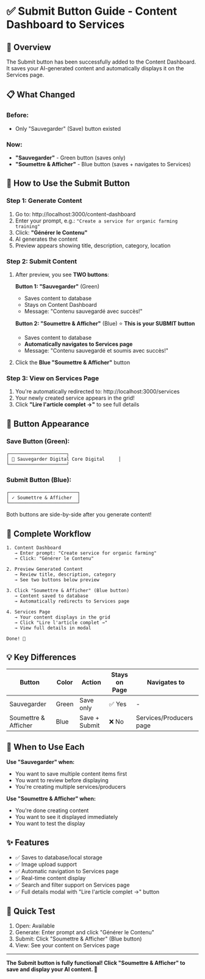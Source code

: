 # ✅ Submit Button Guide - Content Dashboard to Services

## 🎯 Overview
The Submit button has been successfully added to the Content Dashboard. It saves your AI-generated content and automatically displays it on the Services page.

## 📋 What Changed

### Before:
- Only "Sauvegarder" (Save) button existed

### Now:
- **"Sauvegarder"** - Green button (saves only)
- **"Soumettre & Afficher"** - Blue button (saves + navigates to Services)

## 🚀 How to Use the Submit Button

### Step 1: Generate Content
1. Go to: http://localhost:3000/content-dashboard
2. Enter your prompt, e.g.: `"Create a service for organic farming training"`
3. Click: **"Générer le Contenu"**
4. AI generates the content
5. Preview appears showing title, description, category, location

### Step 2: Submit Content
1. After preview, you see **TWO buttons**:
   
   **Button 1: "Sauvegarder"** (Green)
   - Saves content to database
   - Stays on Content Dashboard
   - Message: "Contenu sauvegardé avec succès!"
   
   **Button 2: "Soumettre & Afficher"** (Blue) ⭐ **This is your SUBMIT button**
   - Saves content to database
   - **Automatically navigates to Services page**
   - Message: "Contenu sauvegardé et soumis avec succès!"

2. Click the **Blue "Soumettre & Afficher"** button

### Step 3: View on Services Page
1. You're automatically redirected to: http://localhost:3000/services
2. Your newly created service appears in the grid!
3. Click **"Lire l'article complet →"** to see full details

## 🎨 Button Appearance

### Save Button (Green):
```
┌─────────────────────┐
│ 💾 Sauvegarder Digital Core Digital     │
└─────────────────────┘
```

### Submit Button (Blue):
```
┌─────────────────────────┐
│ ✓ Soumettre & Afficher  │
└─────────────────────────┘
```

Both buttons are side-by-side after you generate content!

## 🔄 Complete Workflow

```
1. Content Dashboard
   → Enter prompt: "Create service for organic farming"
   → Click: "Générer le Contenu"

2. Preview Generated Content
   → Review title, description, category
   → See two buttons below preview

3. Click "Soumettre & Afficher" (Blue button)
   → Content saved to database
   → Automatically redirects to Services page

4. Services Page
   → Your content displays in the grid
   → Click "Lire l'article complet →"
   → View full details in modal

Done! 🎉
```

## 💡 Key Differences

| Button | Color | Action | Stays on Page | Navigates to |
|--------|-------|--------|---------------|--------------|
| Sauvegarder | Green | Save only | ✅ Yes | - |
| Soumettre & Afficher | Blue | Save + Submit | ❌ No | Services/Producers page |

## 🎯 When to Use Each

**Use "Sauvegarder" when:**
- You want to save multiple content items first
- You want to review before displaying
- You're creating multiple services/producers

**Use "Soumettre & Afficher" when:**
- You're done creating content
- You want to see it displayed immediately
- You want to test the display

## ✨ Features

- ✅ Saves to database/local storage
- ✅ Image upload support
- ✅ Automatic navigation to Services page
- ✅ Real-time content display
- ✅ Search and filter support on Services page
- ✅ Full details modal with "Lire l'article complet →" button

## 🧪 Quick Test

1. Open: Available
2. Generate: Enter prompt and click "Générer le Contenu"
3. Submit: Click "Soumettre & Afficher" (Blue button)
4. View: See your content on Services page

---

**The Submit button is fully functional! Click "Soumettre & Afficher" to save and display your AI content. 🚀**
